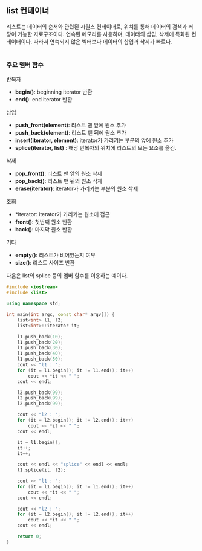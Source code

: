 ## list 컨테이너

 리스트는 데이터의 순서와 관련된 시퀀스 컨테이너로, 위치를 통해 데이터의 검색과 저장이 가능한 자료구조이다.
 연속된 메모리를 사용하며, 데이터의 삽입, 삭제에 특화된 컨테이너이다. 따라서 연속되지 않은 벡터보다 데이터의 삽입과 삭제가 빠르다.
 
 #
 
 ### 주요 멤버 함수
 
 
반복자

+ **begin()**: beginning iterator 반환
+ **end()**: end iterator 반환


삽입

+ **push_front(element)**: 리스트 맨 앞에 원소 추가
+ **push_back(element)**: 리스트 맨 뒤에 원소 추가
+ **insert(iterator, element)**: iterator가 가리키는 부분의 앞에 원소 추가
+ **splice(iterator, list)** : 해당 반복자의 위치에 리스트의 모든 요소를 옮김.


삭제

+ **pop_front()**: 리스트 맨 앞의 원소 삭제
+ **pop_back()**: 리스트 맨 뒤의 원소 삭제
+ **erase(iterator)**: iterator가 가리키는 부분의 원소 삭제


조회

+ *iterator: iterator가 가리키는 원소에 접근
+ **front()**: 첫번째 원소 반환
+ **back()**: 마지막 원소 반환

기타

+ **empty()**: 리스트가 비어있는지 여부
+ **size()**: 리스트 사이즈 반환


다음은 list의 splice 등의 멤버 함수를 이용하는 예이다.

```c++
#include <iostream>
#include <list>

using namespace std;

int main(int argc, const char* argv[]) {
	list<int> l1, l2;
	list<int>::iterator it;

	l1.push_back(10);
	l1.push_back(20);
	l1.push_back(30);
	l1.push_back(40);
	l1.push_back(50);
	cout << "l1 : ";
	for (it = l1.begin(); it != l1.end(); it++)
		cout << *it << " ";
	cout << endl;

	l2.push_back(99);
	l2.push_back(99);
	l2.push_back(99);

	cout << "l2 : ";
	for (it = l2.begin(); it != l2.end(); it++)
		cout << *it << " ";
	cout << endl;

	it = l1.begin();
	it++;
	it++;

	cout << endl << "splice" << endl << endl;
	l1.splice(it, l2);

	cout << "l1 : ";
	for (it = l1.begin(); it != l1.end(); it++)
		cout << *it << " ";
	cout << endl;

	cout << "l2 : ";
	for (it = l2.begin(); it != l2.end(); it++)
		cout << *it << " ";
	cout << endl;

	return 0;
}
```






